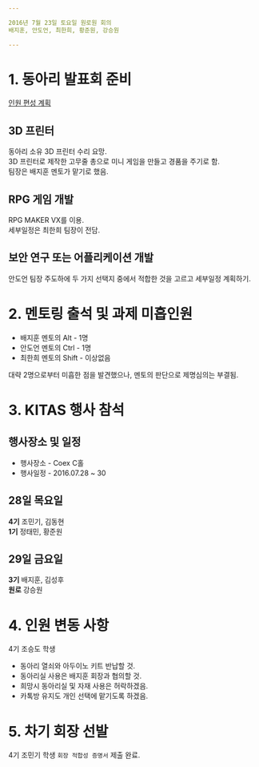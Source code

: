 ```yaml
---

2016년 7월 23일 토요일 원로원 회의  
배지훈, 안도언, 최한희, 황준원, 강승원  

---
```


# 1. 동아리 발표회 준비

[인원 편성 계획](https://github.com/Manicarus/BJCloud/blob/master/Projects/2016/README.md)

## 3D 프린터
동아리 소유 3D 프린터 수리 요망.  
3D 프린터로 제작한 고무줄 총으로 미니 게임을 만들고 경품을 주기로 함.  
팀장은 배지훈 멘토가 맡기로 했음.

## RPG 게임 개발
RPG MAKER VX를 이용.  
세부일정은 최한희 팀장이 전담.

## 보안 연구 또는 어플리케이션 개발
안도언 팀장 주도하에 두 가지 선택지 중에서 적합한 것을 고르고 세부일정 계획하기.

# 2. 멘토링 출석 및 과제 미흡인원

* 배지훈 멘토의 Alt   - 1명
* 안도언 멘토의 Ctrl  - 1명
* 최한희 멘토의 Shift - 이상없음

대략 2명으로부터 미흡한 점을 발견했으나, 멘토의 판단으로 제명심의는 부결됨.

# 3. KITAS 행사 참석

## 행사장소 및 일정
* 행사장소 - Coex C홀
* 행사일정 - 2016.07.28 ~ 30

## 28일 목요일 
**4기** 조민기, 김동현  
**1기** 정태민, 황준원

## 29일 금요일 
**3기**  배지훈, 김성후  
**원로** 강승원

# 4. 인원 변동 사항
4기 조승도 학생

* 동아리 열쇠와 아두이노 키트 반납할 것.  
* 동아리실 사용은 배지훈 회장과 협의할 것.  
* 희망시 동아리실 및 자재 사용은 허락하겠음.  
* 카톡방 유지도 개인 선택에 맡기도록 하겠음.  

# 5. 차기 회장 선발
4기 조민기 학생 `회장 적합성 증명서` 제출 완료.
